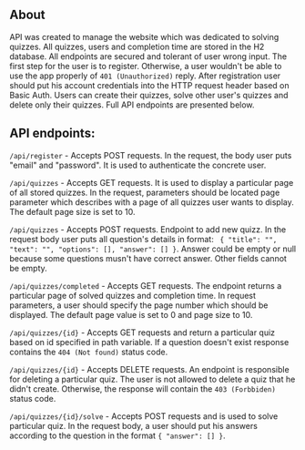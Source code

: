 ## About

API was created to manage the website which was dedicated to solving quizzes. All quizzes, users and completion time are stored in the H2 database. All endpoints are secured and tolerant of user wrong input. The first step for the user is to register. Otherwise, a user wouldn't be able to use the app properly of ``401 (Unauthorized)`` reply. After registration user should put his account credentials into the HTTP request header based on Basic Auth. Users can create their quizzes, solve other user's quizzes and delete only their quizzes. Full API endpoints are presented below.

## API endpoints:

``/api/register`` - Accepts POST requests. In the request, the body user puts "email" and "password". It is used to authenticate the concrete user.

``/api/quizzes`` - Accepts GET requests. It is used to display a particular page of all stored quizzes. In the request, parameters should be located page parameter which describes with a page of all quizzes user wants to display. The default page size is set to 10.

``/api/quizzes`` - Accepts POST requests. Endpoint to add new quizz. In the request body user puts all question's details in format: 
`` { "title": "", "text": "", "options": [], "answer": [] }``. Answer could be empty or null because some questions musn't have correct answer. Other fields cannot be empty.

``/api/quizzes/completed`` - Accepts GET requests. The endpoint returns a particular page of solved quizzes and completion time. In request parameters, a user should specify the page number which should be displayed. The default page value is set to 0 and page size to 10.

``/api/quizzes/{id}`` - Accepts GET requests and return a particular quiz based on id specified in path variable. If a question doesn't exist response contains the ``404 (Not found)`` status code.

``/api/quizzes/{id}`` - Accepts DELETE requests. An endpoint is responsible for deleting a particular quiz. The user is not allowed to delete a quiz that he didn't create. Otherwise, the response will contain the ``403 (Forbbiden)`` status code. 

``/api/quizzes/{id}/solve`` - Accepts POST requests and is used to solve particular quiz. In the request body, a user should put his answers according to the question in the format ``{ "answer": [] }``.
